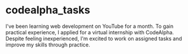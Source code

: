 # codealpha_tasks
I've been learning web development on YouTube for a month. To gain practical experience, I applied for a virtual internship with CodeAlpha. Despite feeling inexperienced, I'm excited to work on assigned tasks and improve my skills through practice.
